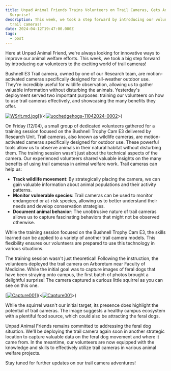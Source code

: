 ```yaml
---
title: Unpad Animal Friends Trains Volunteers on Trail Cameras, Gets Adorable
  Surprise!
description: This week, we took a step forward by introducing our volunteers to
  trail cameras!
date: 2024-04-12T19:47:00.000Z
tags:
  - post
---
```

Here at Unpad Animal Friend, we're always looking for innovative ways to improve our animal welfare efforts. This week, we took a big step forward by introducing our volunteers to the exciting world of trail cameras!

Bushnell E3 Trail camera, owned by one of our Research team, are motion-activated cameras specifically designed for all-weather outdoor use. They're incredibly useful for wildlife observation, allowing us to gather valuable information without disturbing the animals. Yesterday's deployment served two important purposes: training our volunteers on how to use trail cameras effectively, and showcasing the many benefits they offer.

<a href="https://imgcdn.dev/i/WSrlt"><img src="https://s6.imgcdn.dev/WSrlt.md.jpg" alt="WSrlt.md.jpg" border="0"></a>[](<<a href="https://ibb.co/hZvhpDm"><img src="https://i.ibb.co/hZvhpDm/uochedgehogs-11042024-0002.jpg" alt="uochedgehogs-11042024-0002" border="0"></a>>)

On Friday (12/04), a small group of dedicated volunteers gathered for a training session focused on the Bushnell Trophy Cam E3 delivered by Research Unit. Trail cameras, also known as wildlife cameras, are motion-activated cameras specifically designed for outdoor use. These powerful tools allow us to observe animals in their natural habitat without disturbing them. The training session wasn't just about the technical aspects of the camera. Our experienced volunteers shared valuable insights on the many benefits of using trail cameras in animal welfare work. Trail cameras can help us:

* **Track wildlife movement**: By strategically placing the camera, we can gain valuable information about animal populations and their activity patterns.
* **Monitor vulnerable species**: Trail cameras can be used to monitor endangered or at-risk species, allowing us to better understand their needs and develop conservation strategies.
* **Document animal behavior**: The unobtrusive nature of trail cameras allows us to capture fascinating behaviors that might not be observed otherwise.

While the training session focused on the Bushnell Trophy Cam E3, the skills learned can be applied to a variety of another trail camera models. This flexibility ensures our volunteers are prepared to use this technology in various situations.

The training session wasn't just theoretical! Following the instruction, the volunteers deployed the trail camera on Arboretum near Faculty of Medicine. While the initial goal was to capture images of feral dogs that have been straying onto campus,  the first batch of photos brought a delightful surprise! The camera captured a curious little squirrel as you can see on this one.

[<a href="https://ibb.co/NW1w2Yd"><img src="https://i.ibb.co/NW1w2Yd/bushnell.jpg" alt="Capture001" border="0"></a>](<<a href="https://ibb.co/NW1w2Yd"><img src="https://i.ibb.co/NW1w2Yd/bushnell.jpg" alt="Capture001" border="0"></a>>)[](https://ibb.co/NW1w2Yd)

While the squirrel wasn't our initial target, its presence does highlight the potential of trail cameras. The image suggests a healthy campus ecosystem with a plentiful food source, which could also be attracting the feral dogs.

Unpad Animal Friends remains committed to addressing the feral dog situation. We'll be deploying the trail camera again soon in another strategic location to capture valuable data on the feral dog movement and where it came from.  In the meantime, our volunteers are now equipped with the knowledge and skills to effectively utilize trail cameras in various animal welfare projects.

Stay tuned for further updates on our trail camera adventures!
